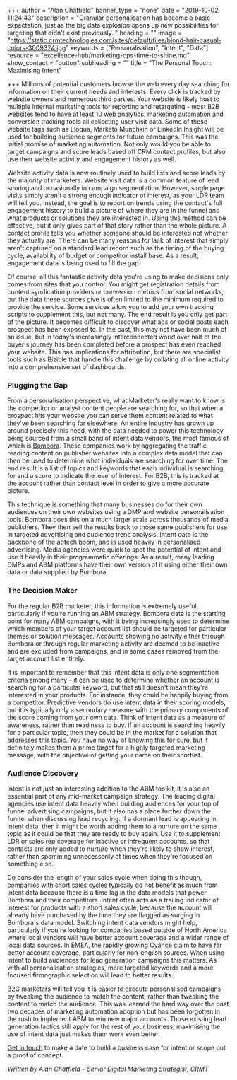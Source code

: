 +++
author = "Alan Chatfield"
banner_type = "none"
date = "2019-10-02 11:24:43"
description = "Granular personalisation has become a basic expectation, just as the big data explosion opens up new possibilities for targeting that didn't exist previously. "
heading = ""
image = "https://static.crmtechnologies.com/sites/default/files/blond-hair-casual-colors-3009324.jpg"
keywords = ["Personalisation", "Intent", "Data"]
resource = "excellence-hub/marketing-ops-time-to-shine.md"
show_contact = "button"
subheading = ""
title = "The Personal Touch: Maximising Intent"

+++
Millions of potential customers browse the web every day searching for information on their current needs and interests. Every click is tracked by website owners and numerous third parties. Your website is likely host to multiple internal marketing tools for reporting and retargeting - most B2B websites tend to have at least 10 web analytics, marketing automation and conversion tracking tools all collecting user visit data. Some of these website tags such as Eloqua, Marketo Munchkin or LinkedIn Insight will be used for building audience segments for future campaigns. This was the initial promise of marketing automation. Not only would you be able to target campaigns and score leads based off CRM contact profiles, but also use their website activity and engagement history as well.

Website activity data is now routinely used to build lists and score leads by the majority of marketers. Website visit data is a common feature of lead scoring and occasionally in campaign segmentation. However, single page visits simply aren't a strong enough indicator of interest, as your LDR team will tell you. Instead, the goal is to report on trends using the contact's full engagement history to build a picture of where they are in the funnel and what products or solutions they are interested in. Using this method can be effective, but it only gives part of that story rather than the whole picture. A contact profile tells you whether someone should be interested not whether they actually are. There can be many reasons for lack of interest that simply aren't captured on a standard lead record such as the timing of the buying cycle, availability of budget or competitor install base. As a result, engagement data is being used to fill the gap.

Of course, all this fantastic activity data you're using to make decisions only comes from sites that you control. You might get registration details from content syndication providers or conversion metrics from social networks, but the data these sources give is often limited to the minimum required to provide the service. Some services allow you to add your own tracking scripts to supplement this, but not many. The end result is you only get part of the picture. It becomes difficult to discover what ads or social posts each prospect has been exposed to. In the past, this may not have been much of an issue, but in today's increasingly interconnected world over half of the buyer's journey has been completed before a prospect has even reached your website. This has implications for attribution, but there are specialist tools such as Bizible that handle this challenge by collating all online activity into a comprehensive set of dashboards.

### Plugging the Gap

From a personalisation perspective, what Marketer's really want to know is the competitor or analyst content people are searching for, so that when a prospect hits your website you can serve them content related to what they've been searching for elsewhere. An entire Industry has grown up around precisely this need, with the data needed to power this technology being sourced from a small band of intent data vendors, the most famous of which is [Bombora](https://www.bombora.com/). These companies work by aggregating the traffic reading content on publisher websites into a complex data model that can then be used to determine what individuals are searching for over time. The end result is a list of topics and keywords that each individual is searching for and a score to indicate the level of interest. For B2B, this is tracked at the account rather than contact level in order to give a more accurate picture.

This technique is something that many businesses do for their own audiences on their own websites using a DMP and website personalisation tools. Bombora does this on a much larger scale across thousands of media publishers. They then sell the results back to those same publishers for use in targeted advertising and audience trend analysis. Intent data is the backbone of the adtech boom, and is used heavily in personalised advertising. Media agencies were quick to spot the potential of intent and use it heavily in their programmatic offerings. As a result, many leading DMPs and ABM platforms have their own version of it using either their own data or data supplied by Bombora.

### The Decision Maker

For the regular B2B marketer, this information is extremely useful, particularly if you're running an ABM strategy. Bombora data is the starting point for many ABM campaigns, with it being increasingly used to determine which members of your target account list should be targeted for particular themes or solution messages. Accounts showing no activity either through Bombora or through regular marketing activity are deemed to be inactive and are excluded from campaigns, and in some cases removed from the target account list entirely.

It is important to remember that this intent data is only one segmentation criteria among many – it can be used to determine whether an account is searching for a particular keyword, but that still doesn't mean they're interested in your products. For instance, they could be happily buying from a competitor. Predictive vendors do use intent data in their scoring models, but it is typically only a secondary measure with the primary components of the score coming from your own data. Think of intent data as a measure of awareness, rather than readiness to buy. If an account is searching heavily for a particular topic, then they could be in the market for a solution that addresses this topic. You have no way of knowing this for sure, but it definitely makes them a prime target for a highly targeted marketing message, with the objective of getting your name on their shortlist.

### Audience Discovery

Intent is not just an interesting addition to the ABM toolkit, it is also an essential part of any mid-market campaign strategy. The leading digital agencies use intent data heavily when building audiences for your top of funnel advertising campaigns, but it also has a place further down the funnel when discussing lead recycling. If a dormant lead is appearing in intent data, then it might be worth adding them to a nurture on the same topic as it could be that they are ready to buy again. Use it to supplement LDR or sales rep coverage for inactive or infrequent accounts, so that contacts are only added to nurture when they're likely to show interest, rather than spamming unnecessarily at times when they're focused on something else.

Do consider the length of your sales cycle when doing this though, companies with short sales cycles typically do not benefit as much from intent data because there is a time lag in the data models that power Bombora and their competitors. Intent often acts as a trailing indicator of interest for products with a short sales cycle, because the account will already have purchased by the time they are flagged as surging in Bombora's data model. Switching intent data vendors might help, particularly if you're looking for companies based outside of North America where local vendors will have better account coverage and a wider range of local data sources. In EMEA, the rapidly growing [Cyance](https://www.cyance.com/) claim to have far better account coverage, particularly for non-english sources. When using intent to build audiences for lead generation campaigns this matters. As with all personalisation strategies, more targeted keywords and a more focused firmographic selection will lead to better results.

B2C marketers will tell you it is easier to execute personalised campaigns by tweaking the audience to match the content, rather than tweaking the content to match the audience. This was learned the hard way over the past two decades of marketing automation adoption but has been forgotten in the rush to implement ABM to win new major accounts. Those existing lead generation tactics still apply for the rest of your business, maximising the use of intent data just makes them work even better.

[Get in touch](https://www.crmtechnologies.com/contact) to make a date to build a business case for intent or scope out a proof of concept.

_Written by Alan Chatfield – Senior Digital Marketing Strategist, CRMT_
